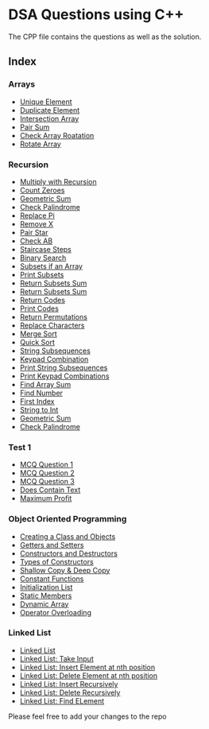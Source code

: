 # DSA Questions using C++

The CPP file contains the questions as well as the solution.

## Index

### Arrays

- [Unique Element](https://github.com/vivekthedev/DSA-with-CPP/blob/main/Array/1.%20uniqueElementxor.cpp)
- [Duplicate Element](https://github.com/vivekthedev/DSA-with-CPP/blob/main/Array/2.%20duplicateElement.cpp)
- [Intersection Array](https://github.com/vivekthedev/DSA-with-CPP/blob/main/Array/3.%20intersectionArray.cpp)
- [Pair Sum](https://github.com/vivekthedev/DSA-with-CPP/blob/main/Array/4.%20pairsum.cpp)
- [Check Array Roatation](https://github.com/vivekthedev/DSA-with-CPP/blob/main/Array/5.%20checkArrayRotation.cpp)
- [Rotate Array](https://github.com/vivekthedev/DSA-with-CPP/blob/main/Array/6.%20rotateArray.cpp)

### Recursion

- [Multiply with Recursion](https://github.com/vivekthedev/DSA-with-CPP/blob/main/Recursion/1.%20multUsingRecursion.cpp)
- [Count Zeroes](https://github.com/vivekthedev/DSA-with-CPP/blob/main/Recursion/2.%20countZeroes.cpp)
- [Geometric Sum](https://github.com/vivekthedev/DSA-with-CPP/blob/main/Recursion/3.%20geometricSum.cpp)
- [Check Palindrome](https://github.com/vivekthedev/DSA-with-CPP/blob/main/Recursion/4.%20checkPalindrome.cpp)
- [Replace Pi](https://github.com/vivekthedev/DSA-with-CPP/blob/main/Recursion/5.%20replacePI.cpp)
- [Remove X](https://github.com/vivekthedev/DSA-with-CPP/blob/main/Recursion/6.%20removeX.cpp)
- [Pair Star](https://github.com/vivekthedev/DSA-with-CPP/blob/main/Recursion/7.%20pairStar.cpp)
- [Check AB](https://github.com/vivekthedev/DSA-with-CPP/blob/main/Recursion/8.%20checkAB.cpp)
- [Staircase Steps](https://github.com/vivekthedev/DSA-with-CPP/blob/main/Recursion/9.%20staircaseSteps.cpp)
- [Binary Search](https://github.com/vivekthedev/DSA-with-CPP/blob/main/Recursion/10_binarySearch.cpp)
- [Subsets if an Array](https://github.com/vivekthedev/DSA-with-CPP/blob/main/Recursion/11.%20subsets.cpp)
- [Print Subsets](https://github.com/vivekthedev/DSA-with-CPP/blob/main/Recursion/12.%20printSubsets.cpp)
- [Return Subsets Sum](https://github.com/vivekthedev/DSA-with-CPP/blob/main/Recursion/13.%20subsetstosum.cpp)
- [Return Subsets Sum](https://github.com/vivekthedev/DSA-with-CPP/blob/main/Recursion/14.%20printSubsetsSumtoK.cpp)
- [Return Codes](https://github.com/vivekthedev/DSA-with-CPP/blob/main/Recursion/15.%20returncodes.cpp)
- [Print Codes](https://github.com/vivekthedev/DSA-with-CPP/blob/main/Recursion/16.%20printCodes.cpp)
- [Return Permutations](https://github.com/vivekthedev/DSA-with-CPP/blob/main/Recursion/17.%20returnPermutations.cpp)
- [Replace Characters](https://github.com/vivekthedev/DSA-with-CPP/blob/main/Recursion/18.%20replaceChars.cpp)
- [Merge Sort](https://github.com/vivekthedev/DSA-with-CPP/blob/main/Recursion/18.%20replaceChars.cpp)
- [Quick Sort](https://github.com/vivekthedev/DSA-with-CPP/blob/main/Recursion/20.%20quickSort.cpp)
- [String Subsequences](https://github.com/vivekthedev/DSA-with-CPP/blob/main/Recursion/21.%20strSubsequences.cpp)
- [Keypad Combination](https://github.com/vivekthedev/DSA-with-CPP/blob/main/Recursion/22.%20keypadCombination.cpp)
- [Print String Subsequences](https://github.com/vivekthedev/DSA-with-CPP/blob/main/Recursion/23.%20strSubsequencesprint.cpp)
- [Print Keypad Combinations](https://github.com/vivekthedev/DSA-with-CPP/blob/main/Recursion/24.%20keypadCombinationprint.cpp)
- [Find Array Sum](https://github.com/vivekthedev/DSA-with-CPP/blob/main/Recursion/25.%20findArrSum.cpp)
- [Find Number](https://github.com/vivekthedev/DSA-with-CPP/blob/main/Recursion/26.%20findNum.cpp)
- [First Index](https://github.com/vivekthedev/DSA-with-CPP/blob/main/Recursion/27.%20firstIndex.cpp)
- [String to Int](https://github.com/vivekthedev/DSA-with-CPP/blob/main/Recursion/28.%20strtoInt.cpp)
- [Geometric Sum](https://github.com/vivekthedev/DSA-with-CPP/blob/main/Recursion/3.%20geometricSum.cpp)
- [Check Palindrome](https://github.com/vivekthedev/DSA-with-CPP/blob/main/Recursion/4.%20checkPalindrome.cpp)

### Test 1

- [MCQ Question 1](https://github.com/vivekthedev/DSA-with-CPP/blob/main/Test%201/1.%20Complexity.txt)
- [MCQ Question 2](https://github.com/vivekthedev/DSA-with-CPP/blob/main/Test%201/2.%20Recurrence_Relation.txt)
- [MCQ Question 3](https://github.com/vivekthedev/DSA-with-CPP/blob/main/Test%201/3.%20Complexity_2.txt)
- [Does Contain Text](https://github.com/vivekthedev/DSA-with-CPP/blob/main/Test%201/4_doesContainText.cpp)
- [Maximum Profit](https://github.com/vivekthedev/DSA-with-CPP/blob/main/Test%201/5_maximumProfit.cpp)

### Object Oriented Programming

- [Creating a Class and Objects](https://github.com/vivekthedev/DSA-with-CPP/blob/main/OOPS/1_class.cpp)
- [Getters and Setters](https://github.com/vivekthedev/DSA-with-CPP/blob/main/OOPS/2_gettersAndSetters.cpp)
- [Constructors and Destructors](https://github.com/vivekthedev/DSA-with-CPP/blob/main/OOPS/3_constructorsAndDestructors.cpp)
- [Types of Constructors](https://github.com/vivekthedev/DSA-with-CPP/blob/main/OOPS/4_typesOfConstructors.cpp)
- [Shallow Copy & Deep Copy](https://github.com/vivekthedev/DSA-with-CPP/blob/main/OOPS/5_shallowDeepCopy.cpp)
- [Constant Functions](https://github.com/vivekthedev/DSA-with-CPP/blob/main/OOPS/6_ConstantFunctions.cpp)
- [Initialization List](https://github.com/vivekthedev/DSA-with-CPP/blob/main/OOPS/7_initialisationList.cpp)
- [Static Members](https://github.com/vivekthedev/DSA-with-CPP/blob/main/OOPS/9_staticMembers.cpp)
- [Dynamic Array](https://github.com/vivekthedev/DSA-with-CPP/blob/main/OOPS/11_dynamicArray.cpp)
- [Operator Overloading](https://github.com/vivekthedev/DSA-with-CPP/blob/main/OOPS/10_operatorOverloading.cpp)

### Linked List

- [Linked List](https://github.com/vivekthedev/DSA-with-CPP/blob/main/Linked%20List/1_linkedList.cpp)
- [Linked List: Take Input]()
- [Linked List: Insert Element at nth position]()
- [Linked List: Delete Element at nth position]()
- [Linked List: Insert Recursively]()
- [Linked List: Delete Recursively]()
- [Linked List: Find ELement]()

Please feel free to add your changes to the repo
